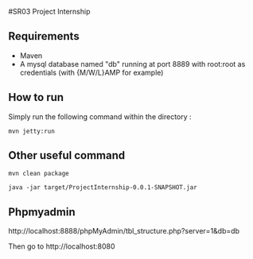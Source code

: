 #SR03 Project Internship

## Requirements
* Maven
* A mysql database named "db" running at port 8889 with root:root as credentials (with {M/W/L}AMP for example)


## How to run
Simply run the following command within the directory :
~~~
mvn jetty:run
~~~

## Other useful command
~~~
mvn clean package
~~~
~~~
java -jar target/ProjectInternship-0.0.1-SNAPSHOT.jar
~~~

## Phpmyadmin 

http://localhost:8888/phpMyAdmin/tbl_structure.php?server=1&db=db

Then go to http://localhost:8080